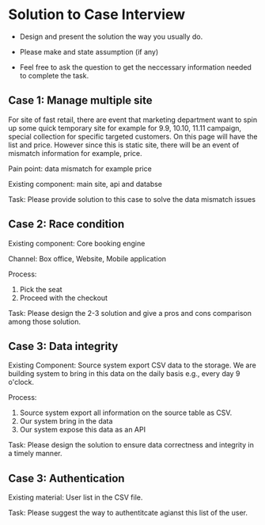 # Solution to Case Interview

* Design and present the solution the way you usually do.

* Please make and state assumption (if any)

* Feel free to ask the question to get the neccessary information needed to complete the task.


## Case 1: Manage multiple site

For site of fast retail, there are event that marketing department want to spin up some quick temporary site for example for 9.9, 10.10, 11.11 campaign, special collection for specific targeted customers. On this page will have the list and price. However since this is static site, there will be an event of mismatch information for example, price.

Pain point: data mismatch for example price

Existing component: main site, api and databse

Task: Please provide solution to this case to solve the data mismatch issues


## Case 2: Race condition

Existing component: Core booking engine

Channel: Box office, Website, Mobile application

Process:
1. Pick the seat
2. Proceed with the checkout

Task: Please design the 2-3 solution and give a pros and cons comparison among those solution.

## Case 3: Data integrity

Existing Component: Source system export CSV data to the storage. We are building system to bring in this data on the daily basis e.g., every day 9 o'clock.

Process:
1. Source system export all information on the source table as CSV.
2. Our system bring in the data
3. Our system expose this data as an API

Task: Please design the solution to ensure data correctness and integrity in a timely manner.


## Case 3: Authentication

Existing material: User list in the CSV file.

Task: Please suggest the way to authentitcate agianst this list of the user.
